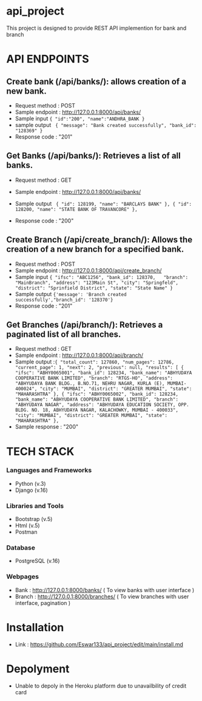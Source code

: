 # api_project
This project is designed to provide REST API implemention for bank and  branch  

# API ENDPOINTS
## Create bank (/api/banks/): allows creation of a new bank.
- Request method : POST 
- Sample endpoint : http://127.0.0.1:8000/api/banks/
- Sample input ```{ "id":"200", "name":"ANDHRA_BANK } ```
- sample output ``` { "message": "Bank created successfully", "bank_id": "128369" }```
- Response code : "201"

## Get Banks (/api/banks/): Retrieves a list of all banks.
- Request method : GET
- Sample endpoint : http://127.0.0.1:8000/api/banks/
- Sample output ``` {
        "id": 128199,
        "name": "BARCLAYS BANK"
    },
    {
        "id": 128200,
        "name": "STATE BANK OF TRAVANCORE"
    },```

- Response code : "200"

## Create Branch (/api/create_branch/): Allows the creation of a new branch for a specified bank.
- Request method : POST
- Sample endpoint : http://127.0.0.1:8000/api/create_branch/
- Sample input ```{
    "ifsc": "ABC1256",
    "bank_id": 128370,  
    "branch": "MainBranch",
    "address": "123Main St",
    "city": "Springfeld",
    "district": "Sprinfield District",
    "state": "State Name"
}```
- Sample output ``` {'message': 'Branch created successfully',"branch_id": '128370'} ```
- Response code : "201"

## Get Branches (/api/branch/): Retrieves a paginated list of all branches.
- Request method : GET
- Sample endpoint : http://127.0.0.1:8000/api/branch/
- Sample output :```{
    "total_count": 127860,
    "num_pages": 12786,
    "current_page": 1,
    "next": 2,
    "previous": null,
    "results": [
        {
            "ifsc": "ABHY0065001",
            "bank_id": 128234,
            "bank_name": "ABHYUDAYA COOPERATIVE BANK LIMITED",
            "branch": "RTGS-HO",
            "address": "ABHYUDAYA BANK BLDG., B.NO.71, NEHRU NAGAR, KURLA (E), MUMBAI-400024",
            "city": "MUMBAI",
            "district": "GREATER MUMBAI",
            "state": "MAHARASHTRA"
        },
        {
            "ifsc": "ABHY0065002",
            "bank_id": 128234,
            "bank_name": "ABHYUDAYA COOPERATIVE BANK LIMITED",
            "branch": "ABHYUDAYA NAGAR",
            "address": "ABHYUDAYA EDUCATION SOCIETY, OPP. BLDG. NO. 18, ABHYUDAYA NAGAR, KALACHOWKY, MUMBAI - 400033",
            "city": "MUMBAI",
            "district": "GREATER MUMBAI",
            "state": "MAHARASHTRA"
        },```
- Sample response : "200"

# TECH STACK
### Languages and Frameworks
- Python (v.3)
- Django (v.16)
### Libraries and Tools
- Bootstrap (v.5)
- Html (v.5)
- Postman
### Database
- PostgreSQL (v.16)
### Webpages
- Bank : http://127.0.0.1:8000/banks/ ( To view banks with user interface )
- Branch : http://127.0.0.1:8000/branches/ ( To view branches with user interface, pagination )
# Installation
- Link : https://github.com/Eswar133/api_project/edit/main/install.md
# Depolyment
- Unable to depoly in the Heroku platform due to unavailbility of credit card
  
